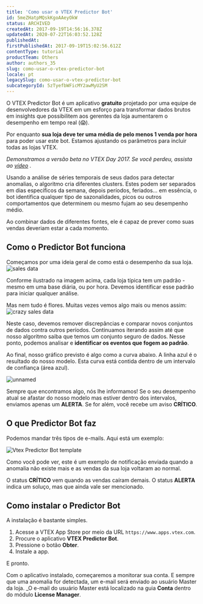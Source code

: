 ```yaml
---
title: 'Como usar o VTEX Predictor Bot'
id: 5meZHatpMQskKgoAAeyOkW
status: ARCHIVED
createdAt: 2017-09-19T14:56:16.378Z
updatedAt: 2020-07-22T16:03:52.128Z
publishedAt: 
firstPublishedAt: 2017-09-19T15:02:56.612Z
contentType: tutorial
productTeam: Others
author: authors_35
slug: como-usar-o-vtex-predictor-bot
locale: pt
legacySlug: como-usar-o-vtex-predictor-bot
subcategoryId: 5zTyefbWFicMY2awMyU2SM
---
```


O VTEX Predictor Bot é um aplicativo __gratuito__ projetado por uma equipe de desenvolvedores da VTEX em um esforço para transformar dados brutos em insights que possibilitem aos gerentes da loja aumentarem o desempenho em tempo real (😱).

Por enquanto __sua loja deve ter uma média de pelo menos 1 venda por hora__ para poder usar este bot. Estamos ajustando os parâmetros para incluir todas as lojas VTEX.

_Demonstramos a versão beta no VTEX Day 2017. Se você perdeu, assista ao [vídeo](https://www.youtube.com/watch?v=axwfAHC99Zw "VTEX Predictor Bot no VTEX Day 2017") ._

Usando a análise de séries temporais de seus dados para detectar anomalias, o algoritmo cria diferentes clusters. Estes podem ser separados em dias específicos da semana, depois períodos, feriados... em essência, o bot identifica qualquer tipo de sazonalidades, picos ou outros comportamentos que determinem ou mesmo fujam ao seu desempenho médio.

Ao combinar dados de diferentes fontes, ele é capaz de prever como suas vendas deveriam estar a cada momento.

## Como o Predictor Bot funciona

Começamos por uma ideia geral de como está o desempenho da sua loja.
![sales data](//images.contentful.com/alneenqid6w5/4LVuTVHevYw6eaykMwQY4M/8b9a06a17479a1595c05d879071ad320/sales_data.png)

Conforme ilustrado na imagem acima, cada loja típica tem um padrão - mesmo em uma base diária, ou por hora. Devemos identificar esse padrão para iniciar qualquer análise.

Mas nem tudo é flores. Muitas vezes vemos algo mais ou menos assim:
![crazy sales data](//images.contentful.com/alneenqid6w5/K7vwyviY4S6Q4CwSOSsaW/a644e1f182e82da152d69c661f3f44b7/crazy_sales_data.png)

Neste caso, devemos remover discrepâncias e comparar novos conjuntos de dados contra outros períodos. Continuamos iterando assim até que nosso algoritmo saiba que temos um conjunto seguro de dados. Nesse ponto, podemos analisar e __identificar os eventos que fogem ao padrão__.

Ao final, nosso gráfico previsto é algo como a curva abaixo. A linha azul é o resultado do nosso modelo. Esta curva está contida dentro de um intervalo de confiança (área azul).

![unnamed](//images.contentful.com/alneenqid6w5/4dyeHM6ycoSGs0kgMUSQqo/56ff4ea1a3478dfea3fc8c4d9860280c/unnamed.png)

Sempre que encontramos algo, nós lhe informamos! Se o seu desempenho atual se afastar do nosso modelo mas estiver dentro dos intervalos, enviamos apenas um __ALERTA__. Se for além, você recebe um aviso __CRÍTICO__.

## O que Predictor Bot faz

Podemos mandar três tipos de e-mails. Aqui está um exemplo:

![Vtex Predictor Bot template](//images.contentful.com/alneenqid6w5/1Ft1I0ibI4g86okS4IYKy0/293929eb488252dabe8cdadee29c86e7/Vtex_Predictor_Bot_template.png)

Como você pode ver, este é um exemplo de notificação enviada quando a anomalia não existe mais e as vendas da sua loja voltaram ao normal.

O status __CRÍTICO__ vem quando as vendas caíram demais.
O status __ALERTA__ indica um soluço, mas que ainda vale ser mencionado.

## Como instalar o Predictor Bot

A instalação é bastante simples.

1. Acesse a VTEX App Store por meio da URL `https://www.apps.vtex.com`.
2. Procure o aplicativo __VTEX Predictor Bot__.
3. Pressione o botão __Obter__.
4. Instale a app.

E pronto.

Com o aplicativo instalado, começaremos a monitorar sua conta. E sempre que uma anomalia for detectada, um e-mail será enviado ao usuário Master da loja.
_O e-mail do usuário Master está localizado na guia __Conta__ dentro do módulo __License Manager__.
